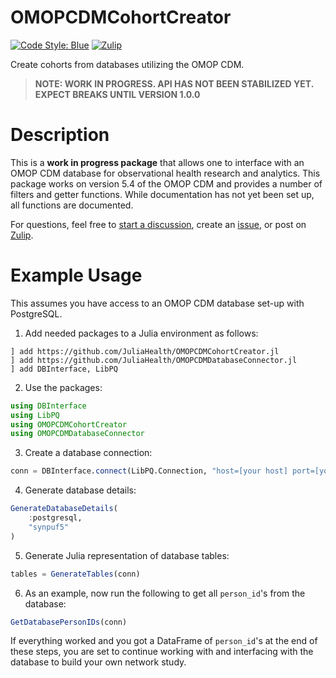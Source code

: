 # OMOPCDMCohortCreator

[![Code Style: Blue](https://img.shields.io/badge/code%20style-blue-4495d1.svg)](https://github.com/invenia/BlueStyle)
[![Zulip](https://img.shields.io/badge/zulip-join_chat-brightgreen.svg)](https://julialang.zulipchat.com/#narrow/stream/237221-biology-health-and-medicine)

Create cohorts from databases utilizing the OMOP CDM.

> **NOTE: WORK IN PROGRESS. API HAS NOT BEEN STABILIZED YET. EXPECT BREAKS UNTIL VERSION 1.0.0**

# Description

This is a **work in progress package** that allows one to interface with an OMOP CDM database for observational health research and analytics.
This package works on version 5.4 of the OMOP CDM and provides a number of filters and getter functions.
While documentation has not yet been set up, all functions are documented.

For questions, feel free to [start a discussion](https://github.com/JuliaHealth/OMOPCDMCohortCreator.jl/discussions), create an [issue](https://github.com/JuliaHealth/OMOPCDMCohortCreator.jl/issues), or post on [Zulip](https://github.com/JuliaHealth/OMOPCDMCohortCreator.jl/discussions).

# Example Usage

This assumes you have access to an OMOP CDM database set-up with PostgreSQL.

1. Add needed packages to a Julia environment as follows:

```
] add https://github.com/JuliaHealth/OMOPCDMCohortCreator.jl
] add https://github.com/JuliaHealth/OMOPCDMDatabaseConnector.jl 
] add DBInterface, LibPQ
```

2. Use the packages:

```julia
using DBInterface
using LibPQ
using OMOPCDMCohortCreator
using OMOPCDMDatabaseConnector
```

3. Create a database connection:

```julia
conn = DBInterface.connect(LibPQ.Connection, "host=[your host] port=[your port] user=[your user] password=[your password]")
```

4. Generate database details:

```julia
GenerateDatabaseDetails(
    :postgresql,
    "synpuf5"
)
```

5. Generate Julia representation of database tables:

```julia
tables = GenerateTables(conn)
```

6. As an example, now run the following to get all `person_id`'s from the database:

```julia
GetDatabasePersonIDs(conn)
```

If everything worked and you got a DataFrame of `person_id`'s at the end of these steps, you are set to continue working with and interfacing with the database to build your own network study.
